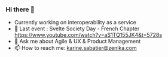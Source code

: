 ### Hi there 👋
- Currently working on interoperability as a service
- 🔭 Last event : Svelte Society Day - French Chapter https://www.youtube.com/watch?v=aS1TQ155JK4&t=5728s
- 💬 Ask me about Agile & UX & Product Management
- 📫 How to reach me: karine.sabatier@zenika.com

